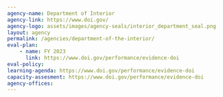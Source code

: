```yaml
---
agency-name: Department of Interior
agency-link: https://www.doi.gov/
agency-logo: assets/images/agency-seals/interior_department_seal.png
layout: agency
permalink: /agencies/department-of-the-interior/
eval-plan:
    - name: FY 2023
      link: https://www.doi.gov/performance/evidence-doi
eval-policy:
learning-agenda: https://www.doi.gov/performance/evidence-doi
capacity-assesment: https://www.doi.gov/performance/evidence-doi
agency-offices:
---
```

